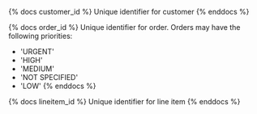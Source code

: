 <!-- You may use Markdown formatting here -->

{% docs customer_id %}
Unique identifier for customer
{% enddocs %}

{% docs order_id %}
Unique identifier for order.
Orders may have the following priorities:
- 'URGENT'
- 'HIGH'
- 'MEDIUM'
- 'NOT SPECIFIED'
- 'LOW'
{% enddocs %}

{% docs lineitem_id %}
Unique identifier for line item
{% enddocs %}